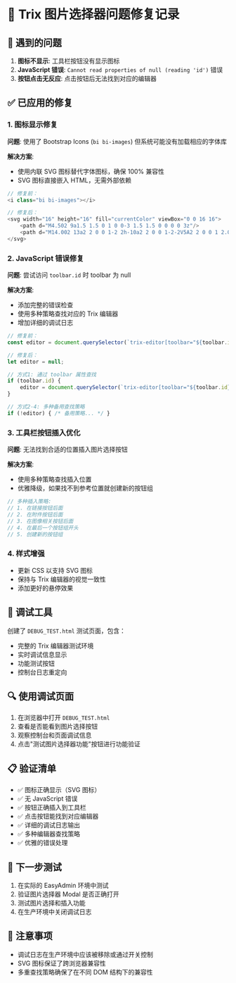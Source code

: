 # 🔧 Trix 图片选择器问题修复记录

## 🐛 遇到的问题

1. **图标不显示**: 工具栏按钮没有显示图标
2. **JavaScript 错误**: `Cannot read properties of null (reading 'id')` 错误
3. **按钮点击无反应**: 点击按钮后无法找到对应的编辑器

## ✅ 已应用的修复

### 1. 图标显示修复
**问题**: 使用了 Bootstrap Icons (`bi bi-images`) 但系统可能没有加载相应的字体库

**解决方案**: 
- 使用内联 SVG 图标替代字体图标，确保 100% 兼容性
- SVG 图标直接嵌入 HTML，无需外部依赖

```javascript
// 修复前：
<i class="bi bi-images"></i>

// 修复后：
<svg width="16" height="16" fill="currentColor" viewBox="0 0 16 16">
    <path d="M4.502 9a1.5 1.5 0 1 0 0-3 1.5 1.5 0 0 0 0 3z"/>
    <path d="M14.002 13a2 2 0 0 1-2 2h-10a2 2 0 0 1-2-2V5A2 2 0 0 1 2.002 3h10a2 2 0 0 1 2 2v8zm-10-1a1 1 0 0 0-1 1h8l-2.5-2.5a.5.5 0 0 0-.65-.65L6.502 11z"/>
</svg>
```

### 2. JavaScript 错误修复
**问题**: 尝试访问 `toolbar.id` 时 toolbar 为 null

**解决方案**: 
- 添加完整的错误检查
- 使用多种策略查找对应的 Trix 编辑器
- 增加详细的调试日志

```javascript
// 修复前：
const editor = document.querySelector(`trix-editor[toolbar="${toolbar.id}"]`);

// 修复后：
let editor = null;

// 方式1: 通过 toolbar 属性查找
if (toolbar.id) {
    editor = document.querySelector(`trix-editor[toolbar="${toolbar.id}"]`);
}

// 方式2-4: 多种备用查找策略
if (!editor) { /* 备用策略... */ }
```

### 3. 工具栏按钮插入优化
**问题**: 无法找到合适的位置插入图片选择按钮

**解决方案**:
- 使用多种策略查找插入位置
- 优雅降级，如果找不到参考位置就创建新的按钮组

```javascript
// 多种插入策略:
// 1. 在链接按钮后面
// 2. 在附件按钮后面  
// 3. 在图像相关按钮后面
// 4. 在最后一个按钮组开头
// 5. 创建新的按钮组
```

### 4. 样式增强
- 更新 CSS 以支持 SVG 图标
- 保持与 Trix 编辑器的视觉一致性
- 添加更好的悬停效果

## 🧪 调试工具

创建了 `DEBUG_TEST.html` 测试页面，包含：
- 完整的 Trix 编辑器测试环境
- 实时调试信息显示
- 功能测试按钮
- 控制台日志重定向

## 🔍 使用调试页面

1. 在浏览器中打开 `DEBUG_TEST.html`
2. 查看是否能看到图片选择按钮
3. 观察控制台和页面调试信息
4. 点击"测试图片选择器功能"按钮进行功能验证

## 📋 验证清单

- ✅ 图标正确显示（SVG 图标）
- ✅ 无 JavaScript 错误
- ✅ 按钮正确插入到工具栏
- ✅ 点击按钮能找到对应编辑器
- ✅ 详细的调试日志输出
- ✅ 多种编辑器查找策略
- ✅ 优雅的错误处理

## 🚀 下一步测试

1. 在实际的 EasyAdmin 环境中测试
2. 验证图片选择器 Modal 是否正确打开
3. 测试图片选择和插入功能
4. 在生产环境中关闭调试日志

## 📝 注意事项

- 调试日志在生产环境中应该被移除或通过开关控制
- SVG 图标保证了跨浏览器兼容性
- 多重查找策略确保了在不同 DOM 结构下的兼容性